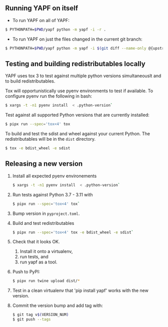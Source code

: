 ## Running YAPF on itself

- To run YAPF on all of YAPF:

```bash
$ PYTHONPATH=$PWD/yapf python -m yapf -i -r .
```

- To run YAPF on just the files changed in the current git branch:

```bash
$ PYTHONPATH=$PWD/yapf python -m yapf -i $(git diff --name-only @{upstream})
```

## Testing and building redistributables locally

YAPF uses tox 3 to test against multiple python versions simultaneouslt and to build redistributables.

Tox will opportunistically use pyenv environments to test if available.
To configure pyenv run the following in bash:

```bash
$ xargs -t -n1 pyenv install  < .python-version`
```

Test against all supported Python versions that are currently installed:
```bash
$ pipx run --spec='tox<4' tox
```

To build and test the sdist and wheel against your current Python. The redistributables will be in the `dist` directory.
```bash
$ tox -e bdist_wheel -e sdist
```

## Releasing a new version

1. Install all expected pyenv environements
    ```bash
    $ xargs -t -n1 pyenv install  < .python-version`
    ```

1. Run tests against Python 3.7 - 3.11 with
    ```bash
    $ pipx run --spec='tox<4' tox`
    ```

1. Bump version in `pyproject.toml`.

1. Build and test redistributables

    ```bash
    $ pipx run --spec='tox<4' tox -e bdist_wheel -e sdist`
    ```

1. Check that it looks OK.
   1. Install it onto a virtualenv,
   1. run tests, and
   1. run yapf as a tool.

1. Push to PyPI:

    ```bash
    $ pipx run twine upload dist/*
    ```

1. Test in a clean virtualenv that 'pip install yapf' works with the new
  version.

1. Commit the version bump and add tag with:

    ```bash
    $ git tag v$(VERSION_NUM)
    $ git push --tags
    ```
